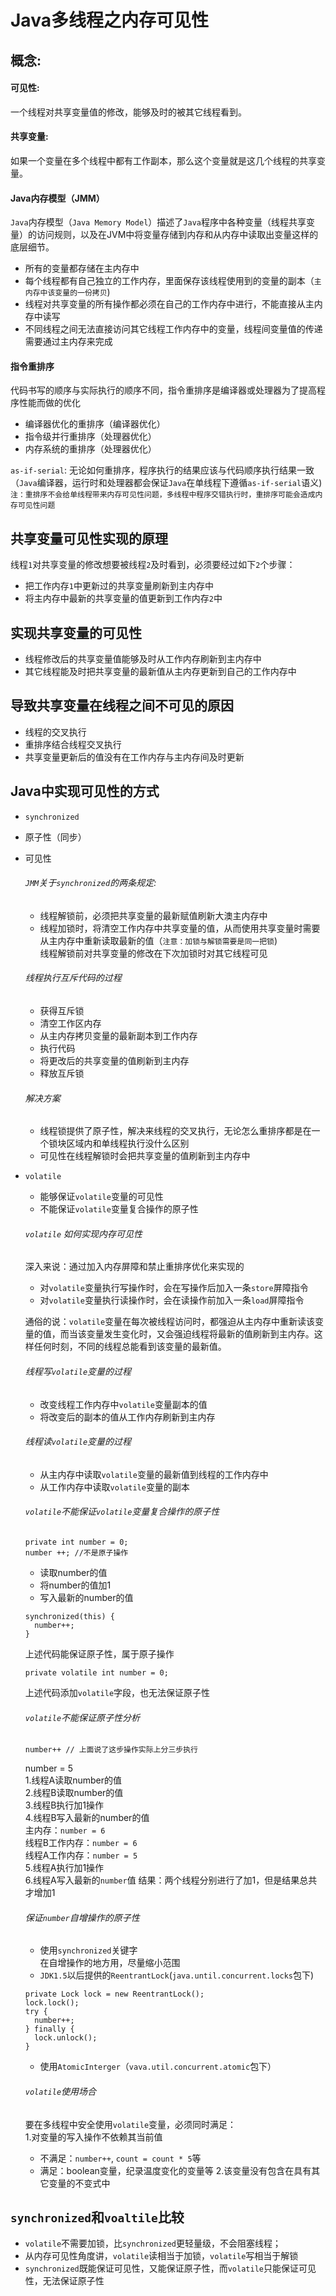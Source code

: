 # Java多线程之内存可见性
## 概念:
#### 可见性:
一个线程对共享变量值的修改，能够及时的被其它线程看到。  
#### 共享变量:
如果一个变量在多个线程中都有工作副本，那么这个变量就是这几个线程的共享变量。
#### Java内存模型（JMM）
`Java`内存模型（`Java Memory Model`）描述了`Java`程序中各种变量（线程共享变量）的访问规则，以及在JVM中将变量存储到内存和从内存中读取出变量这样的底层细节。
* 所有的变量都存储在主内存中  
* 每个线程都有自己独立的工作内存，里面保存该线程使用到的变量的副本（`主内存中该变量的一份拷贝`)  
* 线程对共享变量的所有操作都必须在自己的工作内存中进行，不能直接从主内存中读写  
* 不同线程之间无法直接访问其它线程工作内存中的变量，线程间变量值的传递需要通过主内存来完成

#### 指令重排序
代码书写的顺序与实际执行的顺序不同，指令重排序是编译器或处理器为了提高程序性能而做的优化
* 编译器优化的重排序（编译器优化）
* 指令级并行重排序（处理器优化）
* 内存系统的重排序（处理器优化）

`as-if-serial`: 无论如何重排序，程序执行的结果应该与代码顺序执行结果一致（`Java`编译器，运行时和处理器都会保证`Java`在单线程下遵循`as-if-serial`语义)  
`注：重排序不会给单线程带来内存可见性问题，多线程中程序交错执行时，重排序可能会造成内存可见性问题`

## 共享变量可见性实现的原理
线程`1`对共享变量的修改想要被线程`2`及时看到，必须要经过如下`2`个步骤：  
* 把工作内存`1`中更新过的共享变量刷新到主内存中
* 将主内存中最新的共享变量的值更新到工作内存`2`中  

## 实现共享变量的可见性
* 线程修改后的共享变量值能够及时从工作内存刷新到主内存中  
* 其它线程能及时把共享变量的最新值从主内存更新到自己的工作内存中

## 导致共享变量在线程之间不可见的原因
* 线程的交叉执行
* 重排序结合线程交叉执行
* 共享变量更新后的值没有在工作内存与主内存间及时更新

## Java中实现可见性的方式
* `synchronized`  
 * 原子性（同步）
 * 可见性  

   ###### `JMM`关于`synchronized`的两条规定:  
   * 线程解锁前，必须把共享变量的最新赋值刷新大澳主内存中
   * 线程加锁时，将清空工作内存中共享变量的值，从而使用共享变量时需要从主内存中重新读取最新的值（`注意：加锁与解锁需要是同一把锁`)  
线程解锁前对共享变量的修改在下次加锁时对其它线程可见  

   ###### 线程执行互斥代码的过程
   * 获得互斥锁
   * 清空工作区内存
   * 从主内存拷贝变量的最新副本到工作内存
   * 执行代码
   * 将更改后的共享变量的值刷新到主内存
   * 释放互斥锁   

   ###### 解决方案
   * 线程锁提供了原子性，解决来线程的交叉执行，无论怎么重排序都是在一个锁块区域内和单线程执行没什么区别
   * 可见性在线程解锁时会把共享变量的值刷新到主内存中
* `volatile`
  * 能够保证`volatile`变量的可见性
  * 不能保证`volatile`变量复合操作的原子性
  ###### `volatile` 如何实现内存可见性
   深入来说：通过加入内存屏障和禁止重排序优化来实现的
   * 对`volatile`变量执行写操作时，会在写操作后加入一条`store`屏障指令
   * 对`volatile`变量执行读操作时，会在读操作前加入一条`load`屏障指令  

   通俗的说：`volatile`变量在每次被线程访问时，都强迫从主内存中重新读该变量的值，而当该变量发生变化时，又会强迫线程将最新的值刷新到主内存。这样任何时刻，不同的线程总能看到该变量的最新值。
  ###### 线程写`volatile`变量的过程
   * 改变线程工作内存中`volatile`变量副本的值
   * 将改变后的副本的值从工作内存刷新到主内存

   ###### 线程读`volatile`变量的过程
   * 从主内存中读取`volatile`变量的最新值到线程的工作内存中
   * 从工作内存中读取`volatile`变量的副本

   ###### `volatile`不能保证`volatile`变量复合操作的原子性
   ```
   private int number = 0;
   number ++; //不是原子操作
   ```
   * 读取number的值
   * 将number的值加1
   * 写入最新的number的值

   ```
   synchronized(this) {
     number++;
   }
   ```
   上述代码能保证原子性，属于原子操作
   ```
   private volatile int number = 0;
   ```
   上述代码添加`volatile`字段，也无法保证原子性

   ###### `volatile`不能保证原子性分析
   ```
   number++ // 上面说了这步操作实际上分三步执行
   ```
   number = 5  
   1.线程A读取number的值  
   2.线程B读取number的值  
   3.线程B执行加1操作  
   4.线程B写入最新的number的值  
   主内存：`number = 6`  
   线程B工作内存：`number = 6`  
   线程A工作内存：`number = 5`  
   5.线程A执行加1操作  
   6.线程A写入最新的`number`值
   结果：两个线程分别进行了加1，但是结果总共才增加1

   ###### 保证`number`自增操作的原子性
   * 使用`synchronized`关键字  
   在自增操作的地方用，尽量缩小范围
   * `JDK1.5`以后提供的`ReentrantLock`(`java.until.concurrent.locks`包下)  
   ```
   private Lock lock = new ReentrantLock();
   lock.lock();
   try {
     number++;
   } finally {
     lock.unlock();
   }
   ```
   * 使用`AtomicInterger`（`vava.util.concurrent.atomic`包下）  

   ###### `volatile`使用场合
   要在多线程中安全使用`volatile`变量，必须同时满足：  
   1.对变量的写入操作不依赖其当前值
   * 不满足：`number++`, `count = count * 5`等
   * 满足：boolean变量，纪录温度变化的变量等
   2.该变量没有包含在具有其它变量的不变式中

## `synchronized`和`voaltile`比较
* `volatile`不需要加锁，比`synchronized`更轻量级，不会阻塞线程；
* 从内存可见性角度讲，`volatile`读相当于加锁，`volatile`写相当于解锁
* `synchronized`既能保证可见性，又能保证原子性，而`volatile`只能保证可见性，无法保证原子性
